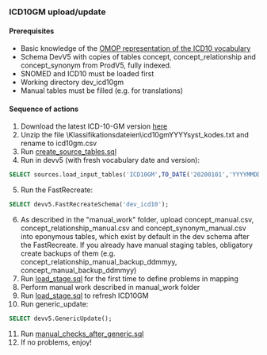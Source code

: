 ### ICD10GM upload/update

#### Prerequisites
- Basic knowledge of the [OMOP representation of the ICD10 vocabulary](https://www.ohdsi.org/web/wiki/doku.php?id=documentation:vocabulary:icd10gm)
- Schema DevV5 with copies of tables concept, concept_relationship and concept_synonym from ProdV5, fully indexed.
- SNOMED and ICD10 must be loaded first
- Working directory dev_icd10gm
- Manual tables must be filled (e.g. for translations)
#### Sequence of actions
1. Download the latest ICD-10-GM version [here](https://www.dimdi.de/dynamic/de/klassifikationen/downloads/) 
2. Unzip the file \Klassifikationsdateien\icd10gmYYYYsyst_kodes.txt and rename to icd10gm.csv
3. Run [create_source_tables.sql](https://github.com/OHDSI/Vocabulary-v5.0/blob/icd10gm-documentation/ICD10GM/create_source_tables.sql)
4. Run in devv5 (with fresh vocabulary date and version): 
```sql
SELECT sources.load_input_tables('ICD10GM',TO_DATE('20200101','YYYYMMDD'),'2020 Release');
```
5. Run the FastRecreate:
```sql
SELECT devv5.FastRecreateSchema('dev_icd10'); 
```
6. As described in the "manual_work" folder, upload concept_manual.csv, concept_relationship_manual.csv and concept_synonym_manual.csv into eponymous tables, which exist by default in the dev schema after the FastRecreate. If you already have manual staging tables, obligatory create backups of them (e.g. concept_relationship_manual_backup_ddmmyy, concept_manual_backup_ddmmyy)
7. Run [load_stage.sql](https://github.com/OHDSI/Vocabulary-v5.0/blob/icd10gm-documentation/ICD10GM/load_stage.sql) for the first time to define problems in mapping
8. Perform manual work described in manual_work folder
9. Run [load_stage.sql](https://github.com/OHDSI/Vocabulary-v5.0/blob/icd10gm-documentation/ICD10GM/load_stage.sql) to refresh ICD10GM
10. Run generic_update: 
```sql
SELECT devv5.GenericUpdate();
```
11. Run [manual_checks_after_generic.sql](https://github.com/OHDSI/Vocabulary-v5.0/blob/master/working/manual_checks_after_generic.sql)
12. If no problems, enjoy!
